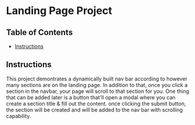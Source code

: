 # Landing Page Project

## Table of Contents

* [Instructions](#instructions)

## Instructions

This project demontrates a dynamically built nav bar according to however many sections are on the landing page. In addition to that, once you click a section in the navbar, your page will scroll to that section for you. One thing that can be added later is a button that'll open a modal where you can create a section title & fill out the content. once clicking the submit button, the section will be created and will be added to the nav bar with scrolling capability.
